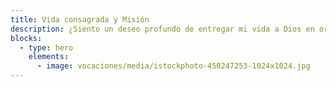 ```yaml
---
title: Vida consagrada y Misión
description: ¿Siento un deseo profundo de entregar mi vida a Dios en oración y servicio?
blocks:
  - type: hero
    elements:
      - image: vocaciones/media/istockphoto-450247253-1024x1024.jpg
---
```

